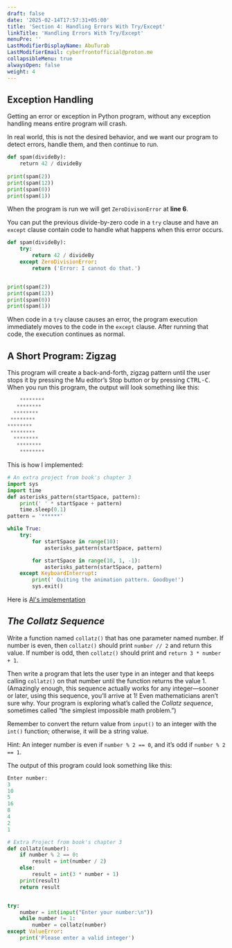 ```yaml
---
draft: false
date: '2025-02-14T17:57:31+05:00'
title: 'Section 4: Handling Errors With Try/Except'
linkTitle: 'Handling Errors With Try/Except'
menuPre: ''
LastModifierDisplayName: AbuTurab
LastModifierEmail: cyberfrontofficial@proton.me
collapsibleMenu: true
alwaysOpen: false
weight: 4
---
```


## Exception Handling

Getting an error or exception in Python program, without any exception handling means entire program will crash.

In real world, this is not the desired behavior, and we want our program to detect errors, handle them, and then continue to run.

```python {linenos=on, hl_lines=[6]}
def spam(divideBy):  
    return 42 / divideBy  
  
print(spam(2))  
print(spam(12))  
print(spam(0))  
print(spam(1))
```

When the program is run we will get `ZeroDivisonError` at **line 6**.

You can put the previous divide-by-zero code in a `try` clause and have an `except` clause contain code to handle what happens when this error occurs.

```python {linenos=on}
def spam(divideBy):
    try:
        return 42 / divideBy
    except ZeroDivisionError:
        return ('Error: I cannot do that.')


print(spam(2))
print(spam(12))
print(spam(0))
print(spam(1))
```

When code in a `try` clause causes an error, the program execution immediately moves to the code in the `except` clause. After running that code, the execution continues as normal.

## **A Short Program: Zigzag**

This program will create a back-and-forth, zigzag pattern until the user stops it by pressing the Mu editor’s Stop button or by pressing <kbd>CTRL-C</kbd>. When you run this program, the output will look something like this:

```python
    ********  
   ********  
  ********  
 ********  
********  
 ********  
  ********  
   ********  
    ********
```

This is how I implemented:

```python {title=zigZag2.py, linenos=on}
# An extra project from book's chapter 3
import sys
import time
def asterisks_pattern(startSpace, pattern):
    print(' ' * startSpace + pattern)
    time.sleep(0.1)
pattern = '******'

while True:
    try:
        for startSpace in range(10):
            asterisks_pattern(startSpace, pattern)

        for startSpace in range(10, 1, -1):
            asterisks_pattern(startSpace, pattern)
    except KeyboardInterrupt:
        print(' Quiting the animation pattern. Goodbye!')
        sys.exit()
```

Here is [Al's implementation](https://github.com/abuturabofficial/python-automation-pg/blob/main/section-4_handling_errors/zigZag_al.py)

## **_The Collatz Sequence_**

Write a function named `collatz()` that has one parameter named number. If number is even, then `collatz()` should print `number // 2` and return this value. If number is odd, then `collatz()` should print and `return 3 * number + 1`.

Then write a program that lets the user type in an integer and that keeps calling `collatz()` on that number until the function returns the value 1. (Amazingly enough, this sequence actually works for any integer—sooner or later, using this sequence, you’ll arrive at 1! Even mathematicians aren’t sure why. Your program is exploring what’s called the _Collatz sequence_, sometimes called “the simplest impossible math problem.”)

Remember to convert the return value from `input()` to an integer with the `int()` function; otherwise, it will be a string value.

Hint: An integer number is even if `number % 2 == 0`, and it’s odd if `number % 2 == 1`.

The output of this program could look something like this:

```python
Enter number:  
3  
10  
5  
16  
8  
4  
2  
1
```

```python {title="collatzSeq_extras.py", linenos=on}
# Extra Project from book's chapter 3
def collatz(number):
    if number % 2 == 0:
        result = int(number / 2)
    else:
        result = int(3 * number + 1)
    print(result)
    return result


try:
    number = int(input("Enter your number:\n"))
    while number != 1:
        number = collatz(number)
except ValueError:
    print('Please enter a valid integer')
```